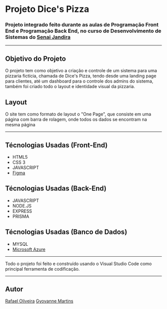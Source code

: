 # Projeto Dice's Pizza

### Projeto integrado feito durante as aulas de Programação Front End e Programação Back End, no curso de Desenvolvimento de Sistemas do [Senai Jandira](https://jandira.sp.senai.br/)

---

## Objetivo do Projeto

O projeto tem como objetivo a criação e controle de um sistema para uma pizzaria fictícia, chamada de Dice's Pizza, tendo desde uma landing page para clientes, até um dashboard para o controle dos admins do sistema, também foi criado todo o layout e identidade visual da pizzaria.

## Layout

O site tem como formato de layout o "One Page", que consiste em uma página com barra de rolagem, onde todos os dados se encontram na mesma página

---

## Técnologias Usadas (Front-End)

* HTML5
* CSS 3
* JAVASCRIPT
* [Figma](https://www.figma.com/file/Kk1kL2tNAaVjV64rV8o6Xl/Dice's-Pizza?t=duoKmfeu04vpJI4T-1)

## Técnologias Usadas (Back-End)

* JAVASCRIPT
* NODE.JS
* EXPRESS
* PRISMA

## Técnologias Usadas (Banco de Dados)

* MYSQL
* [Microsoft Azure](https://portal.azure.com/#@sesisenaispedu.onmicrosoft.com/resource/subscriptions/ce8737b2-65a8-4e5b-8c29-352a2a6d503c/resourceGroups/pizzaria/providers/Microsoft.DBforMySQL/flexibleServers/pizzaria/overview)

---

Todo o projeto foi feito e construído usando o Visual Studio Code como principal ferramenta de codificação.

---

## Autor

[Rafael Oliveira](https://github.com/rafaeloliveira3)
[Gyovanne Martins](https://github.com/GyovanneMS)